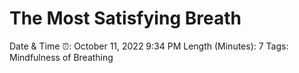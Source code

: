 # The Most Satisfying Breath

Date & Time ⏰: October 11, 2022 9:34 PM
Length (Minutes): 7
Tags: Mindfulness of Breathing